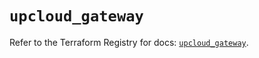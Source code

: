# `upcloud_gateway`

Refer to the Terraform Registry for docs: [`upcloud_gateway`](https://registry.terraform.io/providers/upcloudltd/upcloud/5.24.2/docs/resources/gateway).
